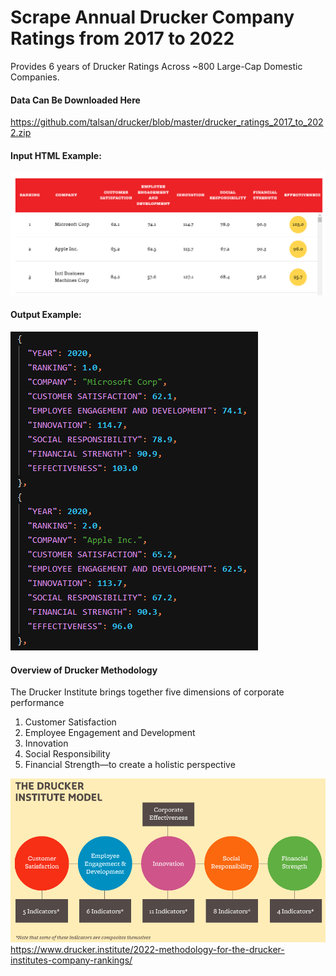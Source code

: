 # Scrape Annual Drucker Company Ratings from 2017 to 2022
Provides 6 years of Drucker Ratings Across ~800 Large-Cap Domestic Companies.

#### Data Can Be Downloaded Here
https://github.com/talsan/drucker/blob/master/drucker_ratings_2017_to_2022.zip

#### Input HTML Example:
![output_example](https://github.com/talsan/drucker/blob/master/assets/input_example.PNG)

#### Output Example:
![output_example](https://github.com/talsan/drucker/blob/master/assets/output_example.PNG)

#### Overview of Drucker Methodology
The Drucker Institute brings together five dimensions of corporate performance
1. Customer Satisfaction
2. Employee Engagement and Development
3. Innovation
4. Social Responsibility 
5. Financial Strength—to create a holistic perspective

![output_example](https://github.com/talsan/drucker/blob/master/assets/drucker_methodology.PNG)
https://www.drucker.institute/2022-methodology-for-the-drucker-institutes-company-rankings/
